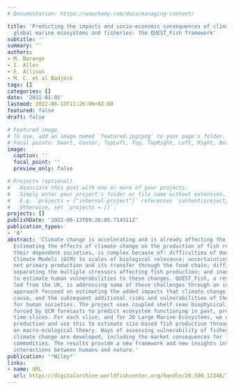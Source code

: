 ```yaml
---
# Documentation: https://wowchemy.com/docs/managing-content/

title: 'Predicting the impacts and socio-economic consequences of climate change on
  global marine ecosystems and fisheries: the QUEST_Fish framework'
subtitle: ''
summary: ''
authors:
- M. Barange
- I. Allen
- E. Allison
- M. C. et al Badjeck
tags: []
categories: []
date: '2011-01-01'
lastmod: 2022-06-13T11:26:06+02:00
featured: false
draft: false

# Featured image
# To use, add an image named `featured.jpg/png` to your page's folder.
# Focal points: Smart, Center, TopLeft, Top, TopRight, Left, Right, BottomLeft, Bottom, BottomRight.
image:
  caption: ''
  focal_point: ''
  preview_only: false

# Projects (optional).
#   Associate this post with one or more of your projects.
#   Simply enter your project's folder or file name without extension.
#   E.g. `projects = ["internal-project"]` references `content/project/deep-learning/index.md`.
#   Otherwise, set `projects = []`.
projects: []
publishDate: '2022-06-13T09:26:05.714511Z'
publication_types:
- '6'
abstract: 'Climate change is accelerating and is already affecting the marine environment.
  Estimating the effects of climate change on the production of fish resources, and
  their dependent societies, is complex because of: difficulties of downscaling Global
  Climate Models (GCM) to scales of biological relevance; uncertainties over future
  net primary production and its transfer through the food chain; difficulties in
  separating the multiple stressors affecting fish production; and inadequate methodology
  to estimate human vulnerabilities to these changes. QUEST_Fish, a research project
  led from the UK, is addressing some of these challenges through an innovative, multi-disciplinary
  approach focused on estimating the added impacts that climate change is likely to
  cause, and the subsequent additional risks and vulnerabilities of these effects
  for human societies. The project uses coupled shelf seas biophysical ecosystem models
  forced by GCM forecasts to predict ecosystem functioning in past, present, and future
  time-slices. For each slice, and for 20 Large Marine Ecosystems, we estimate plankton
  production and use this to estimate size-based fish production through models based
  on macro-ecological theory. Ways of assessing vulnerability of fisheries to future
  climate change are developed, including the market consequences for fish-based global
  commodities. The results provide a new framework and new insights into the complex
  interactions between humans and nature.'
publication: '*Wiley*'
links:
- name: URL
  url: https://digitalarchive.worldfishcenter.org/handle/20.500.12348/1073
---
```

